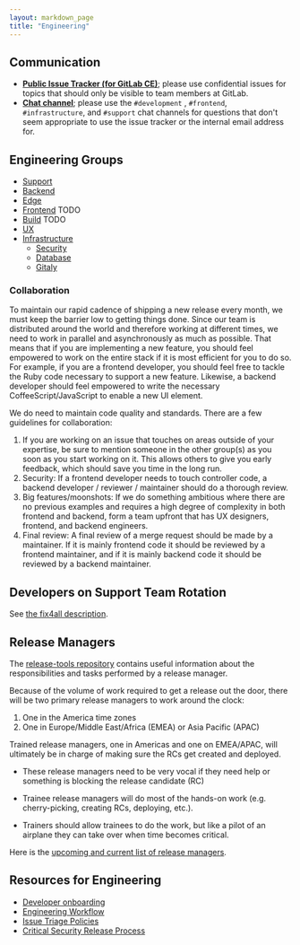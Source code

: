 ```yaml
---
layout: markdown_page
title: "Engineering"
---
```


## Communication<a name="reach-engineering"></a>

- [**Public Issue Tracker (for GitLab CE)**](https://gitlab.com/gitlab-org/gitlab-ce); please use confidential issues for topics that should only be visible to team members at GitLab.
- [**Chat channel**](https://gitlab.slack.com/archives/development); please use the `#development` , `#frontend`, `#infrastructure`, and `#support` chat channels for questions that don't seem appropriate to use the issue tracker or the internal email address for.

## Engineering Groups

- [Support](/handbook/support)
- [Backend](/handbook/backend)
- [Edge](/handbook/edge)
- [Frontend]() TODO
- [Build]() TODO
- [UX](/handbook/ux)
- [Infrastructure](/handbook/infrastructure)
  - [Security](/handbook/security)
  - [Database](/handbook/database)
  - [Gitaly](/handbook/gitaly)

### Collaboration

To maintain our rapid cadence of shipping a new release every month, we must
keep the barrier low to getting things done. Since our team is distributed
around the world and therefore working at different times, we need to work
in parallel and asynchronously as much as possible. That means that if you
are implementing a new feature, you should feel empowered to work on the entire
stack if it is most efficient for you to do so. For example, if you are a
frontend developer, you should feel free to tackle the Ruby code necessary
to support a new feature. Likewise, a backend developer should feel empowered
to write the necessary CoffeeScript/JavaScript to enable a new UI element.

We do need to maintain code quality and standards. There are a few
guidelines for collaboration:

1. If you are working on an issue that touches on areas outside of your expertise, be
sure to mention someone in the other group(s) as you soon as you start working on it.
This allows others to give you early feedback, which should save you time in the
long run.
2. Security: If a frontend developer needs to touch controller code, a
backend developer / reviewer / maintainer should do a thorough review.
3. Big features/moonshots: If we do something ambitious where there are
no previous examples and requires a high degree of complexity in both
frontend and backend, form a team upfront that has UX designers, frontend, and
backend engineers.
4. Final review: A final review of a merge request should be made by a maintainer.
If it is mainly frontend code it should be reviewed by a frontend maintainer, and if it is mainly backend code it should be
reviewed by a backend maintainer.

## Developers on Support Team Rotation

See [the fix4all description](/handbook/engineering/fix4all/).

## Release Managers

The [release-tools repository](https://gitlab.com/gitlab-org/release-tools/tree/master)
contains useful information about the responsibilities and tasks performed
by a release manager.

Because of the volume of work required to get a release out the door, there
will be two primary release managers to work around the clock:

1. One in the America time zones
2. One in Europe/Middle East/Africa (EMEA) or Asia Pacific (APAC)

Trained release managers, one in Americas and one on EMEA/APAC, will
ultimately be in charge of making sure the RCs get created and deployed.

* These release managers need to be very vocal if they need help or something
is blocking the release candidate (RC)

* Trainee release managers will do most of the hands-on work
(e.g. cherry-picking, creating RCs, deploying, etc.).

* Trainers should allow trainees to do the work, but like a pilot of an
airplane they can take over when time becomes critical.

Here is the [upcoming and current list of release managers](/release-managers/).

## Resources for Engineering

- [Developer onboarding](/handbook/developer-onboarding)
- [Engineering Workflow](/handbook/engineering/workflow)
- [Issue Triage Policies](/handbook/engineering/issues/issue-triage-policies)
- [Critical Security Release Process](/handbook/engineering/critical-release-process)
